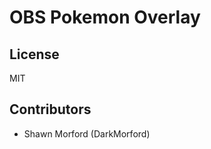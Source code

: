 OBS Pokemon Overlay
===================

License
-------
MIT

Contributors
------------
* Shawn Morford (DarkMorford)
